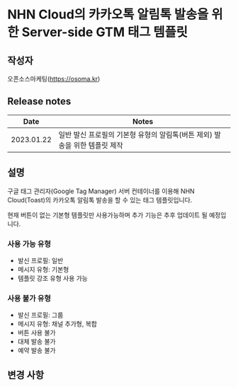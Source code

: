 # NHN Cloud의 카카오톡 알림톡 발송을 위한 Server-side GTM 태그 템플릿

## 작성자

오픈소스마케팅(https://osoma.kr)

## Release notes

| Date | Notes |
|------|-------|
| 2023.01.22 | 일반 발신 프로필의 기본형 유형의 알림톡(버튼 제외) 발송을 위한 템플릿 제작 |

## 설명

구글 태그 관리자(Google Tag Manager) 서버 컨테이너를 이용해 NHN Cloud(Toast)의 카카오톡 알림톡 발송을 할 수 있는 태그 템플릿입니다.

현재 버튼이 없는 기본형 템플릿만 사용가능하며 추가 기능은 추후 업데이트 될 예정입니다.

### 사용 가능 유형

- 발신 프로필: 일반
- 메시지 유형: 기본형
- 템플릿 강조 유형 사용 가능

### 사용 불가 유형

- 발신 프로필: 그룹
- 메시지 유형: 채널 추가형, 복합
- 버튼 사용 불가
- 대체 발송 불가
- 예약 발송 불가

## 변경 사항
